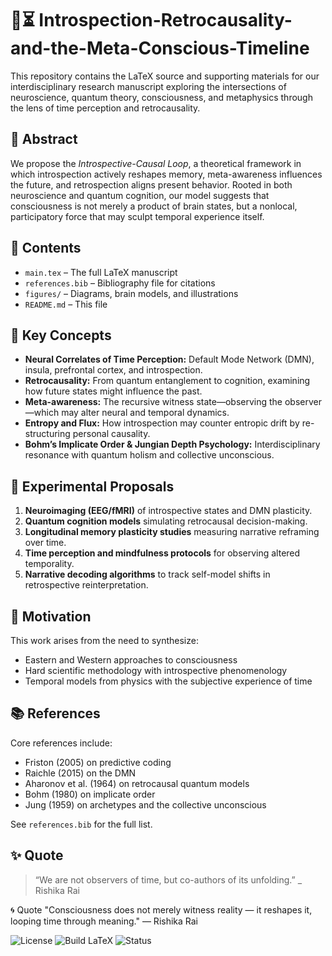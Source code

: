 # 🧠⏳ Introspection-Retrocausality-and-the-Meta-Conscious-Timeline

This repository contains the LaTeX source and supporting materials for our interdisciplinary research manuscript exploring the intersections of neuroscience, quantum theory, consciousness, and metaphysics through the lens of time perception and retrocausality.

## 📜 Abstract

We propose the *Introspective-Causal Loop*, a theoretical framework in which introspection actively reshapes memory, meta-awareness influences the future, and retrospection aligns present behavior. Rooted in both neuroscience and quantum cognition, our model suggests that consciousness is not merely a product of brain states, but a nonlocal, participatory force that may sculpt temporal experience itself.

## 📂 Contents

- `main.tex` – The full LaTeX manuscript
- `references.bib` – Bibliography file for citations
- `figures/` – Diagrams, brain models, and illustrations
- `README.md` – This file

## 🧠 Key Concepts

- **Neural Correlates of Time Perception:** Default Mode Network (DMN), insula, prefrontal cortex, and introspection.
- **Retrocausality:** From quantum entanglement to cognition, examining how future states might influence the past.
- **Meta-awareness:** The recursive witness state—observing the observer—which may alter neural and temporal dynamics.
- **Entropy and Flux:** How introspection may counter entropic drift by re-structuring personal causality.
- **Bohm’s Implicate Order & Jungian Depth Psychology:** Interdisciplinary resonance with quantum holism and collective unconscious.

## 🔬 Experimental Proposals

1. **Neuroimaging (EEG/fMRI)** of introspective states and DMN plasticity.
2. **Quantum cognition models** simulating retrocausal decision-making.
3. **Longitudinal memory plasticity studies** measuring narrative reframing over time.
4. **Time perception and mindfulness protocols** for observing altered temporality.
5. **Narrative decoding algorithms** to track self-model shifts in retrospective reinterpretation.

## 🧩 Motivation

This work arises from the need to synthesize:
- Eastern and Western approaches to consciousness
- Hard scientific methodology with introspective phenomenology
- Temporal models from physics with the subjective experience of time

## 📚 References

Core references include:
- Friston (2005) on predictive coding
- Raichle (2015) on the DMN
- Aharonov et al. (1964) on retrocausal quantum models
- Bohm (1980) on implicate order
- Jung (1959) on archetypes and the collective unconscious

See `references.bib` for the full list.

## ✨ Quote

> “We are not observers of time, but co-authors of its unfolding.”
_ Rishika Rai

🌀 Quote
"Consciousness does not merely witness reality — it reshapes it, looping time through meaning."
— Rishika Rai


![License](https://img.shields.io/badge/license-CC--BY--4.0-blue)
![Build LaTeX](https://img.shields.io/badge/latex-ready-brightgreen)
![Status](https://img.shields.io/badge/status-in%20progress-yellow)

